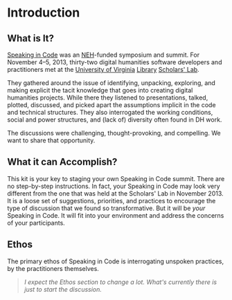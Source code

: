 
# Introduction

## What is It?

[Speaking in Code][codespeak] was an [NEH][neh]-funded symposium and summit.
For November 4–5, 2013, thirty-two digital humanities software developers and
practitioners met at the [University of Virginia][uva] [Library][uva-lib]
[Scholars' Lab][slab].

They gathered around the issue of identifying, unpacking, exploring, and making
explicit the tacit knowledge that goes into creating digital humanities
projects. While there they listened to presentations, talked, plotted,
discussed, and picked apart the assumptions implicit in the code and technical
structures. They also interrogated the working conditions, social and power
structures, and (lack of) diversity often found in DH work.

The discussions were challenging, thought-provoking, and compelling. We want to
share that opportunity.

## What it can Accomplish?

This kit is your key to staging your own Speaking in Code summit.  There are no
step-by-step instructions. In fact, your Speaking in Code may look very
different from the one that was held at the Scholars' Lab in November 2013. It
is a loose set of suggestions, priorities, and practices to encourage the type
of discussion that we found so transformative. But it will be *your* Speaking
in Code. It will fit into your environment and address the concerns of your
participants.

## Ethos

The primary ethos of Speaking in Code is interrogating unspoken practices, by
the practitioners themselves.

> *I expect the Ethos section to change a lot. What's currently there is just
> to start the discussion.*

[codespeak]: http://codespeak.scholarslab.org/
[neh]: http://www.neh.gov/divisions/odh
[slab]: http://www.scholarslab.org/
[uva]: http://www.virginia.edu/
[uva-lib]: http://www.library.virginia.edu/
